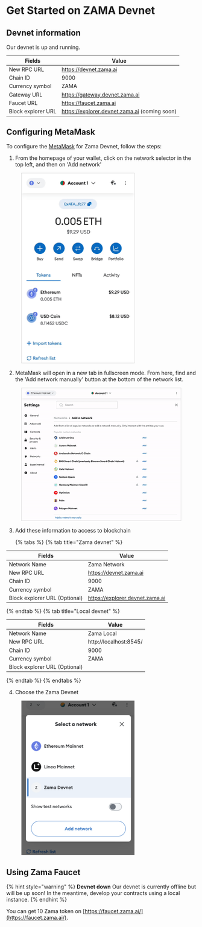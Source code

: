 # Get Started on ZAMA Devnet

## Devnet information

Our devnet is up and running.

<!-- markdown-link-check-disable -->

| Fields             | Value                                         |
| ------------------ | --------------------------------------------- |
| New RPC URL        | https://devnet.zama.ai                        |
| Chain ID           | 9000                                          |
| Currency symbol    | ZAMA                                          |
| Gateway URL        | https://gateway.devnet.zama.ai                |
| Faucet URL         | https://faucet.zama.ai                        |
| Block explorer URL | https://explorer.devnet.zama.ai (coming soon) |

<!-- markdown-link-check-enable -->

## Configuring MetaMask

<!-- markdown-link-check-disable -->

To configure the [MetaMask](<(https://support.metamask.io/hc/en-us/articles/360043227612-How-to-add-a-custom-network-RPC)>) for Zama Devnet, follow the steps:

<!-- markdown-link-check-enable -->

1. From the homepage of your wallet, click on the network selector in the top left, and then on 'Add network'

<figure><img src="../.gitbook/assets/metamask_add_network.gif" alt="How to add network from popup" width="300"><figcaption>
</figcaption></figure>

2. MetaMask will open in a new tab in fullscreen mode. From here, find and the 'Add network manually' button at the bottom of the network list.
<figure><img src="../.gitbook/assets/metamask_add_network2.webp" alt="How to add network"><figcaption>
</figcaption></figure>
<!-- markdown-link-check-disable -->

3. Add these information to access to blockchain

   {% tabs %}
   {% tab title="Zama devnet" %}

| Fields                        | Value                           |
| ----------------------------- | ------------------------------- |
| Network Name                  | Zama Network                    |
| New RPC URL                   | https://devnet.zama.ai          |
| Chain ID                      | 9000                            |
| Currency symbol               | ZAMA                            |
| Block explorer URL (Optional) | https://explorer.devnet.zama.ai |

{% endtab %}
{% tab title="Local devnet" %}

| Fields                        | Value                  |
| ----------------------------- | ---------------------- |
| Network Name                  | Zama Local             |
| New RPC URL                   | http://localhost:8545/ |
| Chain ID                      | 9000                   |
| Currency symbol               | ZAMA                   |
| Block explorer URL (Optional) |                        |

{% endtab %}
{% endtabs %}

<!-- markdown-link-check-enable -->

4. Choose the Zama Devnet
<figure><img src="../.gitbook/assets/metamask_select_network.png" alt="How to select correct network on Metamask" width="300"><figcaption>
</figcaption></figure>

## Using Zama Faucet

{% hint style="warning" %}
**Devnet down** Our devnet is currently offline but will be up soon! In the meantime, develop your contracts using a local instance.
{% endhint %}

You can get 10 Zama token on [https://faucet.zama.ai/](https://faucet.zama.ai/).
